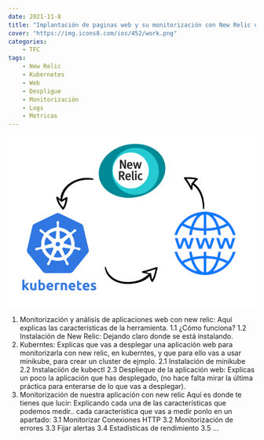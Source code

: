 ```yaml
---
date: 2021-11-8
title: "Implantación de paginas web y su monitorización con New Relic utilizando kubernetes2"
cover: "https://img.icons8.com/ios/452/work.png"
categories: 
    - TFC
tags:
    - New Relic
    - Kubernetes
    - Web
    - Despligue
    - Monitorización
    - Logs
    - Metricas
---
```


![PracticaImg](images/proyecto/portada.png "Portada principal")


1. Monitorización y análisis de aplicaciones web con new relic: Aquí explicas las características de la herramienta.
  1.1 ¿Cómo funciona?
  1.2 Instalación de New Relic: Dejando claro donde se está instalando.
2. Kuberntes: Explicas que vas a desplegar una aplicación web para monitorizarla con new relic, en kuberntes, y que para ello vas a usar minikube, para crear un cluster de ejmplo.
  2.1 Instalación de minikube
  2.2 Instalaciión de kubectl
  2.3 Desplieque de la aplicación web: Explicas un poco la aplicación que has desplegado,  (no hace falta mirar la última práctica para enterarse de lo que vas a desplegar).
3. Monitorización de nuestra aplicación con new relic
    Aquí es donde te tienes que lucir: Explicando cada una de las características que podemos medir.. cada característica que vas a medir ponlo en un apartado:
  3.1 Monitorizar Conexiones HTTP
  3.2 Monitorización de errores
  3.3 Fijar alertas
  3.4 Estadísticas de rendimiento
  3.5 ...
    